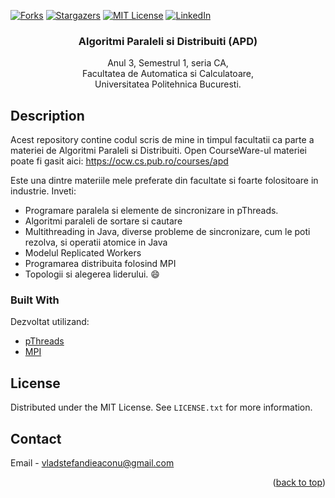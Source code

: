 <div id="top">

<!-- PROJECT SHIELDS -->
[![Forks][forks-shield]][forks-url]
[![Stargazers][stars-shield]][stars-url]
[![MIT License][license-shield]][license-url]
[![LinkedIn][linkedin-shield]][linkedin-url]


<h3 align="center">Algoritmi Paraleli si Distribuiti (APD)</h3>

  <p align="center">
    Anul 3, Semestrul 1, seria CA,
    <br />
    Facultatea de Automatica si Calculatoare,
    <br />
    Universitatea Politehnica Bucuresti.
  </p>
</div>


<!-- PROJECT DESCRIPTION -->
## Description

Acest repository contine codul scris de mine in timpul facultatii ca parte a materiei de Algoritmi Paraleli si Distribuiti.
Open CourseWare-ul materiei poate fi gasit aici: https://ocw.cs.pub.ro/courses/apd

Este una dintre materiile mele preferate din facultate si foarte folositoare in industrie. Inveti:
* Programare paralela si elemente de sincronizare in pThreads.
* Algoritmi paraleli de sortare si cautare
* Multithreading in Java, diverse probleme de sincronizare, cum le poti rezolva, si operatii atomice in Java
* Modelul Replicated Workers
* Programarea distribuita folosind MPI
* Topologii si alegerea liderului. :smile:

### Built With
Dezvoltat utilizand:
* [pThreads](https://www.cs.cmu.edu/afs/cs/academic/class/15492-f07/www/pthreads.html)
* [MPI](https://www.open-mpi.org/)

<!-- LICENSE -->
## License

Distributed under the MIT License. See `LICENSE.txt` for more information.

<!-- CONTACT -->
## Contact
Email - vladstefandieaconu@gmail.com
<p align="right">(<a href="#top">back to top</a>)</p>

<!-- MARKDOWN LINKS & IMAGES -->
<!-- https://www.markdownguide.org/basic-syntax/#reference-style-links -->
[forks-shield]: https://img.shields.io/github/forks/VladStefanDieaconu/APD.svg?style=for-the-badge
[forks-url]: https://github.com/VladStefanDieaconu/APD/network/members
[stars-shield]: https://img.shields.io/github/stars/VladStefanDieaconu/APD.svg?style=for-the-badge
[stars-url]: https://github.com/VladStefanDieaconu/APD/stargazers
[license-shield]: https://img.shields.io/github/license/VladStefanDieaconu/APD.svg?style=for-the-badge
[license-url]: https://github.com/VladStefanDieaconu/APD/blob/master/LICENSE.txt
[linkedin-shield]: https://img.shields.io/badge/-LinkedIn-black.svg?style=for-the-badge&logo=linkedin&colorB=555
[linkedin-url]: https://linkedin.com/in/VladStefanDieaconu
